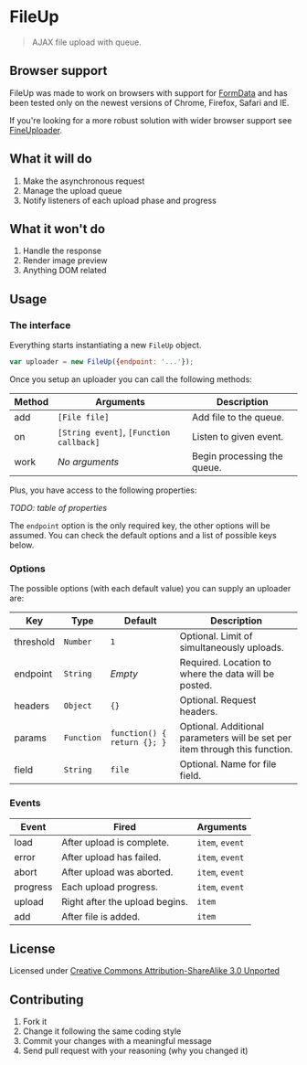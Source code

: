 # FileUp

> AJAX file upload with queue.

## Browser support

FileUp was made to work on browsers with support for [FormData]() and has been tested only on the newest versions of Chrome, Firefox, Safari and IE.

If you're looking for a more robust solution with wider browser support see [FineUploader]().

## What it will do

1. Make the asynchronous request
2. Manage the upload queue
3. Notify listeners of each upload phase and progress

## What it won't do

1. Handle the response
2. Render image preview
3. Anything DOM related

## Usage

### The interface

Everything starts instantiating a new `FileUp` object.

```javascript
var uploader = new FileUp({endpoint: '...'});
```

Once you setup an uploader you can call the following methods:

| Method | Arguments                               | Description                 |
|--------|-----------------------------------------|-----------------------------|
| add    | `[File file]`                           | Add file to the queue.      |
| on     | `[String event]`, `[Function callback]` | Listen to given event.      |
| work   | _No arguments_                          | Begin processing the queue. |

Plus, you have access to the following properties:

_TODO: table of properties_

The `endpoint` option is the only required key, the other options will be assumed. You can check the default options and a list of possible keys below.

### Options

The possible options (with each default value) you can supply an uploader are:

| Key         | Type       | Default                     | Description                                                                 |
|-------------|------------|-----------------------------|-----------------------------------------------------------------------------|
| threshold   | `Number`   | `1`                         | Optional. Limit of simultaneously uploads.                                  |
| endpoint    | `String`   | _Empty_                     | Required. Location to where the data will be posted.                        |
| headers     | `Object`   | `{}`                        | Optional. Request headers.                                                  |
| params      | `Function` | `function() { return {}; }` | Optional. Additional parameters will be set per item through this function. |
| field       | `String`   | `file`                      | Optional. Name for file field.                                              |

### Events

| Event      | Fired                          | Arguments                   |
|------------|--------------------------------|-----------------------------|
| load       | After upload is complete.      | `item`, `event`             |
| error      | After upload has failed.       | `item`, `event`             |
| abort      | After upload was aborted.      | `item`, `event`             |
| progress   | Each upload progress.          | `item`, `event`             |
| upload     | Right after the upload begins. | `item`                      |
| add        | After file is added.           | `item`                      |

## License

Licensed under [Creative Commons Attribution-ShareAlike 3.0 Unported]()

## Contributing

1. Fork it
2. Change it following the same coding style
3. Commit your changes with a meaningful message
4. Send pull request with your reasoning (why you changed it)
